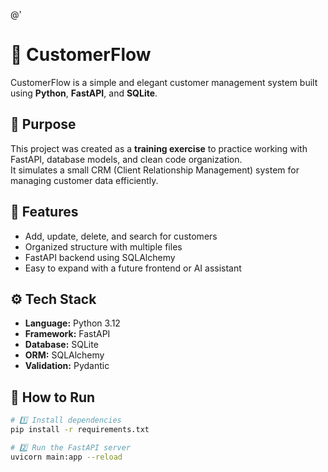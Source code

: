@'
# 💼 CustomerFlow

CustomerFlow is a simple and elegant customer management system built using **Python**, **FastAPI**, and **SQLite**.

## 🎯 Purpose
This project was created as a **training exercise** to practice working with FastAPI, database models, and clean code organization.  
It simulates a small CRM (Client Relationship Management) system for managing customer data efficiently.

## 🧠 Features
- Add, update, delete, and search for customers  
- Organized structure with multiple files  
- FastAPI backend using SQLAlchemy  
- Easy to expand with a future frontend or AI assistant  

## ⚙️ Tech Stack
- **Language:** Python 3.12  
- **Framework:** FastAPI  
- **Database:** SQLite  
- **ORM:** SQLAlchemy  
- **Validation:** Pydantic  

## 🚀 How to Run
```bash
# 1️⃣ Install dependencies
pip install -r requirements.txt

# 2️⃣ Run the FastAPI server
uvicorn main:app --reload
